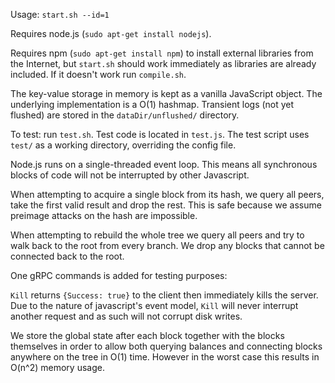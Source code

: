 Usage: ``start.sh --id=1``

Requires node.js (``sudo apt-get install nodejs``).

Requires npm (``sudo apt-get install npm``) to install external libraries from the Internet, but ``start.sh`` should work immediately as libraries are already included. If it doesn't work run ``compile.sh``.

The key-value storage in memory is kept as a vanilla JavaScript object. The underlying implementation is a O(1) hashmap. Transient logs (not yet flushed) are stored in the ``dataDir/unflushed/`` directory.

To test: run ``test.sh``. Test code is located in ``test.js``. The test script uses ``test/`` as a working directory, overriding the config file.

Node.js runs on a single-threaded event loop. This means all synchronous blocks of code will not be interrupted by other Javascript. 


When attempting to acquire a single block from its hash, we query all peers, take the first valid result and drop the rest. This is safe because we assume preimage attacks on the hash are impossible.

When attempting to rebuild the whole tree we query all peers and try to walk back to the root from every branch. We drop any blocks that cannot be connected back to the root.


One gRPC commands is added for testing purposes:

``Kill`` returns ``{Success: true}`` to the client then immediately kills the server. Due to the nature of javascript's event model, ``Kill`` will never interrupt another request and as such will not corrupt disk writes.


We store the global state after each block together with the blocks themselves in order to allow both querying balances and connecting blocks anywhere on the tree in O(1) time. However in the worst case this results in O(n^2) memory usage. 